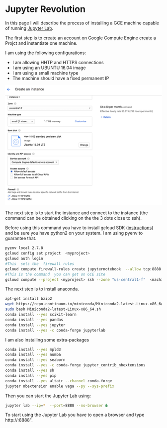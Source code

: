 # Jupyter Revolution

In this  page I will describe the process of installing a GCE machine capable of running 
[Jupyter  Lab](https://github.com/jupyterlab/jupyterlab).  

The first step  is to create  an  account on Google Compute Engine create a Projct 
and  instantiate one machine.

I am  using  the following  configurations:

-  I am allowing HHTP and HTTPS  connections
-  I am  using an UBUNTU 16.04 image  
-  I am using  a small machine type
-  The machine should  have a  fixed permanent IP

![Machine Conf](machineconf.png)

The next step  is to start the instance and connect to the instance  (the command can be obtained clicking on the 
the 3 dots close to ssh). 

Before using this command you have to install  gcloud SDK ([instructions](https://cloud.google.com/sdk/downloads)) and be sure you have
python2 on your system.  I am using pyenv to guarantee that. 





```bash 
pyenv local 2.7.8
gcloud config set project  <myproject>
gcloud auth login
#This  sets the  firewall rules
gcloud compute firewall-rules create jupyternotebook  --allow tcp:8888  --source-ranges=0.0.0.0/0 --description="allows connections to jupyter server"
#This is the command  you can get on GCE site
gcloud compute --project <myproject> ssh --zone "us-central1-f"  <machinetype>
```

The next steo is to install anaconda. 

```bash 
apt-get install bzip2
wget https://repo.continuum.io/miniconda/Miniconda2-latest-Linux-x86_64.sh
sudo bash Miniconda2-latest-Linux-x86_64.sh
conda install --yes scikit-learn
conda install --yes pandas
conda install --yes jupyter
conda install --yes -c conda-forge jupyterlab
```

I am also  installing some extra-packages

```bash
conda install --yes mpld3
conda install --yes numba
conda install --yes seaborn
conda install --yes -c conda-forge jupyter_contrib_nbextensions
conda install --yes sh
conda install --yes pip
conda install --yes altair --channel conda-forge
jupyter nbextension enable vega --py --sys-prefix
```

Then you can start the Jupyter Lab  using:

```bash
jupyter lab --ip=*  --port=8888 --no-browser &
```

To start using the  Jupyter Lab  you have to open a browser and  type
http://<yourgcefixedip>:8888". 



